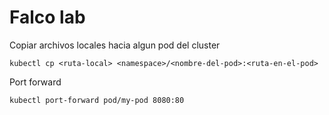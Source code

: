 # Falco lab


Copiar archivos locales hacia algun pod del cluster

    kubectl cp <ruta-local> <namespace>/<nombre-del-pod>:<ruta-en-el-pod>

Port forward

    kubectl port-forward pod/my-pod 8080:80




